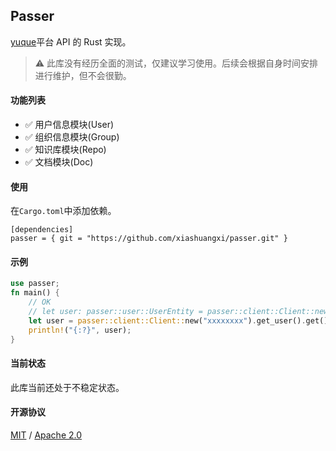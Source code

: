 ## Passer
[yuque]平台 API 的 Rust 实现。

> ⚠ 此库没有经历全面的测试，仅建议学习使用。后续会根据自身时间安排进行维护，但不会很勤。

#### 功能列表
- ✅ 用户信息模块(User)
- ✅ 组织信息模块(Group)
- ✅ 知识库模块(Repo)
- ✅ 文档模块(Doc)

#### 使用
在`Cargo.toml`中添加依赖。
```
[dependencies]
passer = { git = "https://github.com/xiashuangxi/passer.git" }
```

#### 示例
``` rust
use passer;
fn main() {
    // OK
    // let user: passer::user::UserEntity = passer::client::Client::new("xxxxxxxx").get_user().get().unwrap();
    let user = passer::client::Client::new("xxxxxxxx").get_user().get().unwrap();
    println!("{:?}", user);
}
```

#### 当前状态
此库当前还处于不稳定状态。

#### 开源协议
[MIT] / [Apache 2.0]

[yuque]: https://www.yuque.com
[MIT]: https://github.com/xiashuangxi/passer/blob/master/LICENSE-MIT
[Apache 2.0]: https://github.com/xiashuangxi/passer/blob/master/LICENSE-APACHE